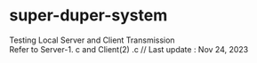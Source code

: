 # super-duper-system
Testing Local Server and Client Transmission 
<br>
Refer to Server-1. c and Client(2) .c
// Last update : Nov 24, 2023 

